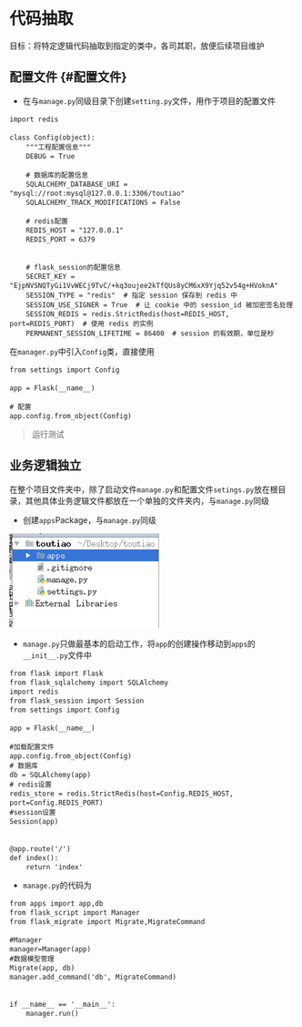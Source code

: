 # 代码抽取

目标：将特定逻辑代码抽取到指定的类中，各司其职，放便后续项目维护

## 配置文件 {#配置文件}

* 在与`manage.py`同级目录下创建`setting.py`文件，用作于项目的配置文件

```
import redis

class Config(object):
    """工程配置信息"""
    DEBUG = True

    # 数据库的配置信息
    SQLALCHEMY_DATABASE_URI = "mysql://root:mysql@127.0.0.1:3306/toutiao"
    SQLALCHEMY_TRACK_MODIFICATIONS = False

    # redis配置
    REDIS_HOST = "127.0.0.1"
    REDIS_PORT = 6379


    # flask_session的配置信息
    SECRET_KEY = "EjpNVSNQTyGi1VvWECj9TvC/+kq3oujee2kTfQUs8yCM6xX9Yjq52v54g+HVoknA"
    SESSION_TYPE = "redis"  # 指定 session 保存到 redis 中
    SESSION_USE_SIGNER = True  # 让 cookie 中的 session_id 被加密签名处理
    SESSION_REDIS = redis.StrictRedis(host=REDIS_HOST, port=REDIS_PORT)  # 使用 redis 的实例
    PERMANENT_SESSION_LIFETIME = 86400  # session 的有效期，单位是秒
```

在`manager.py`中引入`Config`类，直接使用

```
from settings import Config

app = Flask(__name__)

# 配置
app.config.from_object(Config)
```

> 运行测试

## 业务逻辑独立

在整个项目文件夹中，除了启动文件`manage.py`和配置文件`setings.py`放在根目录，其他具体业务逻辑文件都放在一个单独的文件夹内，与`manage.py`同级

* 创建`apps`Package，与`manage.py`同级

![](/assets/apps.png)

* `manage.py`只做最基本的启动工作，将`app`的创建操作移动到`apps`的`__init__.py`文件中

```
from flask import Flask
from flask_sqlalchemy import SQLAlchemy
import redis
from flask_session import Session
from settings import Config

app = Flask(__name__)

#加载配置文件
app.config.from_object(Config)
# 数据库
db = SQLAlchemy(app)
# redis设置
redis_store = redis.StrictRedis(host=Config.REDIS_HOST, port=Config.REDIS_PORT)
#session设置
Session(app)


@app.route('/')
def index():
    return 'index'

```

* `manage.py`的代码为

```
from apps import app,db
from flask_script import Manager
from flask_migrate import Migrate,MigrateCommand

#Manager
manager=Manager(app)
#数据模型管理
Migrate(app, db)
manager.add_command('db', MigrateCommand)


if __name__ == '__main__':
    manager.run()
```



